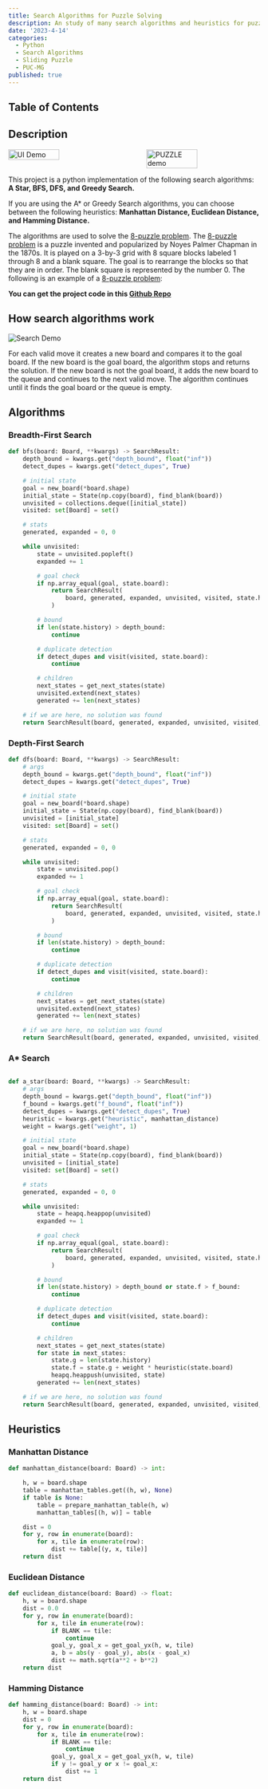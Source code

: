 ```yaml
---
title: Search Algorithms for Puzzle Solving
description: An study of many search algorithms and heuristics for puzzle solving.
date: '2023-4-14'
categories:
  - Python
  - Search Algorithms
  - Sliding Puzzle
  - PUC-MG
published: true
---
```

## Table of Contents

## Description

<div style="display:flex; justify-content:space-between;">
    <img src="https://github.com/andre-brandao/puzzle_solving_algorithms/raw/master/rdme_images/solver_print.png" alt="UI Demo" style="width:45%;">
    <img src="https://upload.wikimedia.org/wikipedia/commons/a/a5/Batgirl.gif" alt="PUZZLE demo" style="width:45%;">
</div>

This project is a python implementation of the following search algorithms: **A Star, BFS, DFS, and Greedy Search.**

If you are using the A* or Greedy Search algorithms, you can choose between the following heuristics: **Manhattan Distance, Euclidean Distance, and Hamming Distance.**

The algorithms are used to solve the [8-puzzle problem](https://en.wikipedia.org/wiki/Sliding_puzzle). The [8-puzzle problem](https://en.wikipedia.org/wiki/Sliding_puzzle) is a puzzle invented and popularized by Noyes Palmer Chapman in the 1870s. It is played on a 3-by-3 grid with 8 square blocks labeled 1 through 8 and a blank square. The goal is to rearrange the blocks so that they are in order. The blank square is represented by the number 0. The following is an example of a [8-puzzle problem](https://en.wikipedia.org/wiki/Sliding_puzzle):

**You can get the project code in this [Github Repo](https://github.com/andre-brandao/puzzle_solving_algorithms)**

## How search algorithms work

![Search Demo](https://github.com/andre-brandao/puzzle_solving_algorithms/raw/master/rdme_images/puzzle_search.jpg)

For each valid move it creates a new board and compares it to the goal board. If the new board is the goal board, the algorithm stops and returns the solution. If the new board is not the goal board, it adds the new board to the queue and continues to the next valid move. The algorithm continues until it finds the goal board or the queue is empty.

## Algorithms

### Breadth-First Search

```python
def bfs(board: Board, **kwargs) -> SearchResult:
    depth_bound = kwargs.get("depth_bound", float("inf"))
    detect_dupes = kwargs.get("detect_dupes", True)

    # initial state
    goal = new_board(*board.shape)
    initial_state = State(np.copy(board), find_blank(board))
    unvisited = collections.deque([initial_state])
    visited: set[Board] = set()

    # stats
    generated, expanded = 0, 0

    while unvisited:
        state = unvisited.popleft()
        expanded += 1

        # goal check
        if np.array_equal(goal, state.board):
            return SearchResult(
                board, generated, expanded, unvisited, visited, state.history
            )

        # bound
        if len(state.history) > depth_bound:
            continue

        # duplicate detection
        if detect_dupes and visit(visited, state.board):
            continue

        # children
        next_states = get_next_states(state)
        unvisited.extend(next_states)
        generated += len(next_states)

    # if we are here, no solution was found
    return SearchResult(board, generated, expanded, unvisited, visited, None)
```

### Depth-First Search

```python
def dfs(board: Board, **kwargs) -> SearchResult:
    # args
    depth_bound = kwargs.get("depth_bound", float("inf"))
    detect_dupes = kwargs.get("detect_dupes", True)

    # initial state
    goal = new_board(*board.shape)
    initial_state = State(np.copy(board), find_blank(board))
    unvisited = [initial_state]
    visited: set[Board] = set()

    # stats
    generated, expanded = 0, 0

    while unvisited:
        state = unvisited.pop()
        expanded += 1

        # goal check
        if np.array_equal(goal, state.board):
            return SearchResult(
                board, generated, expanded, unvisited, visited, state.history
            )

        # bound
        if len(state.history) > depth_bound:
            continue

        # duplicate detection
        if detect_dupes and visit(visited, state.board):
            continue

        # children
        next_states = get_next_states(state)
        unvisited.extend(next_states)
        generated += len(next_states)

    # if we are here, no solution was found
    return SearchResult(board, generated, expanded, unvisited, visited, None)
```

### A* Search

```python

def a_star(board: Board, **kwargs) -> SearchResult:
    # args
    depth_bound = kwargs.get("depth_bound", float("inf"))
    f_bound = kwargs.get("f_bound", float("inf"))
    detect_dupes = kwargs.get("detect_dupes", True)
    heuristic = kwargs.get("heuristic", manhattan_distance)
    weight = kwargs.get("weight", 1)

    # initial state
    goal = new_board(*board.shape)
    initial_state = State(np.copy(board), find_blank(board))
    unvisited = [initial_state]
    visited: set[Board] = set()

    # stats
    generated, expanded = 0, 0

    while unvisited:
        state = heapq.heappop(unvisited)
        expanded += 1

        # goal check
        if np.array_equal(goal, state.board):
            return SearchResult(
                board, generated, expanded, unvisited, visited, state.history
            )

        # bound
        if len(state.history) > depth_bound or state.f > f_bound:
            continue

        # duplicate detection
        if detect_dupes and visit(visited, state.board):
            continue

        # children
        next_states = get_next_states(state)
        for state in next_states:
            state.g = len(state.history)
            state.f = state.g + weight * heuristic(state.board)
            heapq.heappush(unvisited, state)
        generated += len(next_states)

    # if we are here, no solution was found
    return SearchResult(board, generated, expanded, unvisited, visited, None)
```

## Heuristics

### Manhattan Distance

```python
def manhattan_distance(board: Board) -> int:

    h, w = board.shape
    table = manhattan_tables.get((h, w), None)
    if table is None:
        table = prepare_manhattan_table(h, w)
        manhattan_tables[(h, w)] = table

    dist = 0
    for y, row in enumerate(board):
        for x, tile in enumerate(row):
            dist += table[(y, x, tile)]
    return dist
```

### Euclidean Distance

```python
def euclidean_distance(board: Board) -> float:
    h, w = board.shape
    dist = 0.0
    for y, row in enumerate(board):
        for x, tile in enumerate(row):
            if BLANK == tile:
                continue
            goal_y, goal_x = get_goal_yx(h, w, tile)
            a, b = abs(y - goal_y), abs(x - goal_x)
            dist += math.sqrt(a**2 + b**2)
    return dist
```

### Hamming Distance

```python
def hamming_distance(board: Board) -> int:
    h, w = board.shape
    dist = 0
    for y, row in enumerate(board):
        for x, tile in enumerate(row):
            if BLANK == tile:
                continue
            goal_y, goal_x = get_goal_yx(h, w, tile)
            if y != goal_y or x != goal_x:
                dist += 1
    return dist
```
